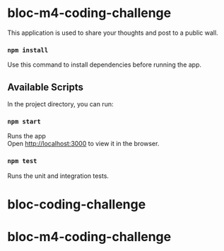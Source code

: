 # bloc-m4-coding-challenge
This application is used to share your thoughts and post to a public wall.

### `npm install`

Use this command to install dependencies before running the app.


## Available Scripts

In the project directory, you can run:

### `npm start`

Runs the app<br>
Open [http://localhost:3000](http://localhost:3000) to view it in the browser.



### `npm test`

Runs the unit and integration tests.<br>


# bloc-coding-challenge
# bloc-m4-coding-challenge
